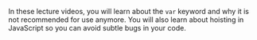 In these lecture videos, you will learn about the `var` keyword and why it is not recommended for use anymore. You will also learn about hoisting in JavaScript so you can avoid subtle bugs in your code.